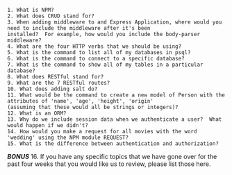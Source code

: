 	1. What is NPM?
	2. What does CRUD stand for?
	3. When adding middleware to and Express Application, where would you need to include the middleware after it's been
    installed?  For example, how would you include the body-parser middleware?
	4. What are the four HTTP verbs that we should be using?
	5. What is the command to list all of my databases in psql?
	6. What is the command to connect to a specific database?
	7. What is the command to show all of my tables in a particular database?
	8. What does RESTful stand for?
	9. What are the 7 RESTful routes?
	10. What does adding salt do?
	11. What would be the command to create a new model of Person with the attributes of 'name', 'age', 'height', 'origin'
    (assuming that these would all be strings or integers)?
	12. What is an ORM?
	13. Why do we include session data when we authenticate a user?  What would happen if we didn't?
	14. How would you make a request for all movies with the word 'wedding' using the NPM module REQUEST?
	15. What is the difference between authentication and authorization?

***BONUS***
	16. If you have any specific topics that we have gone over for the past four weeks that you would like us to review, 
     please list those here.
